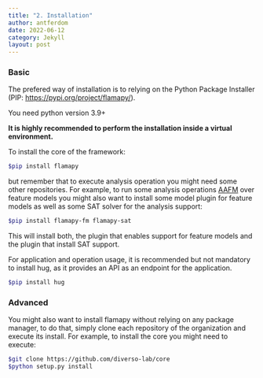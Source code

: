 ```yaml
---
title: "2. Installation"
author: antferdom
date: 2022-06-12
category: Jekyll
layout: post
---
```


### Basic

The prefered way of installation is to relying on the Python Package Installer (PIP: https://pypi.org/project/flamapy/).

You need python version 3.9+

**It is highly recommended to perform the installation inside a virtual environment.**

To install the core of the framework: 

```bash
$pip install flamapy
```
but remember that to execute analysis operation you might need some other repositories. For example, to run some analysis operations [AAFM](https://idus.us.es/handle/11441/78317) over feature models you might also want to install some model plugin for feature models as well as some SAT solver for the analysis support:

```bash
$pip install flamapy-fm flamapy-sat
```
This will install both, the plugin that enables support for feature models and the plugin that install SAT support. 

For application and operation usage, it is recommended but not mandatory to install hug, as it provides an API as an endpoint for the application.

```bash
$pip install hug
```

### Advanced
You might also want to install flamapy without relying on any package manager, to do that, simply clone each repository of the organization and execute its install. For example, to install the core you might need to execute:
```bash
$git clone https://github.com/diverso-lab/core
$python setup.py install
```
